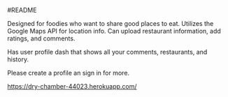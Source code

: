 #README

Designed for foodies who want to share good places to eat. Utilizes the Google Maps API for location info. Can upload restaurant information, add ratings, and comments. 

Has user profile dash that shows all your comments, restaurants, and history. 

Please create a profile an sign in for more.

https://dry-chamber-44023.herokuapp.com/
